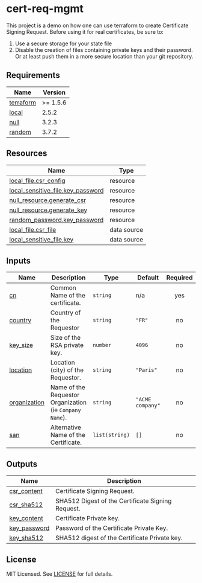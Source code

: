# cert-req-mgmt

This project is a demo on how one can use terraform to create Certificate Signing Request.
Before using it for real certificates, be sure to:

1. Use a secure storage for your state file
2. Disable the creation of files containing private keys and their password. Or at least push them in a more secure location than your git repository.

<!-- BEGIN_TF_DOCS -->
## Requirements

| Name | Version |
|------|---------|
| <a name="requirement_terraform"></a> [terraform](#requirement_terraform) | >= 1.5.6 |
| <a name="requirement_local"></a> [local](#requirement_local) | 2.5.2 |
| <a name="requirement_null"></a> [null](#requirement_null) | 3.2.3 |
| <a name="requirement_random"></a> [random](#requirement_random) | 3.7.2 |

## Resources

| Name | Type |
|------|------|
| [local_file.csr_config](https://registry.terraform.io/providers/hashicorp/local/2.5.2/docs/resources/file) | resource |
| [local_sensitive_file.key_password](https://registry.terraform.io/providers/hashicorp/local/2.5.2/docs/resources/sensitive_file) | resource |
| [null_resource.generate_csr](https://registry.terraform.io/providers/hashicorp/null/3.2.3/docs/resources/resource) | resource |
| [null_resource.generate_key](https://registry.terraform.io/providers/hashicorp/null/3.2.3/docs/resources/resource) | resource |
| [random_password.key_password](https://registry.terraform.io/providers/hashicorp/random/3.7.2/docs/resources/password) | resource |
| [local_file.csr_file](https://registry.terraform.io/providers/hashicorp/local/2.5.2/docs/data-sources/file) | data source |
| [local_sensitive_file.key](https://registry.terraform.io/providers/hashicorp/local/2.5.2/docs/data-sources/sensitive_file) | data source |

## Inputs

| Name | Description | Type | Default | Required |
|------|-------------|------|---------|:--------:|
| <a name="input_cn"></a> [cn](#input_cn) | Common Name of the certificate. | `string` | n/a | yes |
| <a name="input_country"></a> [country](#input_country) | Country of the Requestor | `string` | `"FR"` | no |
| <a name="input_key_size"></a> [key_size](#input_key_size) | Size of the RSA private key. | `number` | `4096` | no |
| <a name="input_location"></a> [location](#input_location) | Location (city) of the Requestor. | `string` | `"Paris"` | no |
| <a name="input_organization"></a> [organization](#input_organization) | Name of the Requestor Organization (ie `Company Name`). | `string` | `"ACME company"` | no |
| <a name="input_san"></a> [san](#input_san) | Alternative Name of the Certificate. | `list(string)` | `[]` | no |

## Outputs

| Name | Description |
|------|-------------|
| <a name="output_csr_content"></a> [csr_content](#output_csr_content) | Certificate Signing Request. |
| <a name="output_csr_sha512"></a> [csr_sha512](#output_csr_sha512) | SHA512 Digest of the Certificate Signing Request. |
| <a name="output_key_content"></a> [key_content](#output_key_content) | Certificate Private key. |
| <a name="output_key_password"></a> [key_password](#output_key_password) | Password of the Certificate Private Key. |
| <a name="output_key_sha512"></a> [key_sha512](#output_key_sha512) | SHA512 digest of the Certificate Private key. |
<!-- END_TF_DOCS -->

## License

MIT Licensed. See [LICENSE](https://github.com/benoit-garcia/cert-req-mgmt/tree/main/LICENSE) for full details.
